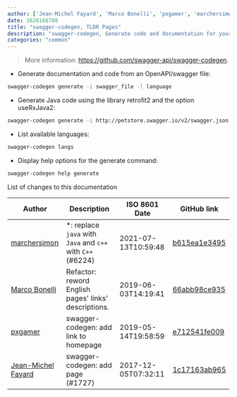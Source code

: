 ```yaml
---
author: ['Jean-Michel Fayard', 'Marco Bonelli', 'pxgamer', 'marchersimon']
date: 1626166788
title: "swagger-codegen, TLDR Pages"
description: "swagger-codegen, Generate code and documentation for your REST api from a OpenAPI/swagger definition."
categories: "common"
---
```

> More information: <https://github.com/swagger-api/swagger-codegen>.

- Generate documentation and code from an OpenAPI/swagger file:

```bash
swagger-codegen generate -i swagger_file -l language
```

- Generate Java code using the library retrofit2 and the option useRxJava2:

```bash
swagger-codegen generate -i http://petstore.swagger.io/v2/swagger.json -l java --library retrofit2 -DuseRxJava2=true
```

- List available languages:

```bash
swagger-codegen langs
```

- Display help options for the generate command:

```bash
swagger-codegen help generate
```
List of changes to this documentation


Author | Description | ISO 8601 Date | GitHub link
------|-----|-----|-----
[marchersimon](mailto:50295997+marchersimon@users.noreply.github.com) | *: replace `java` with `Java` and `c++` with `C++` (#6224) | 2021-07-13T10:59:48 | [b615ea1e3495](https://github.com/tldr-pages/tldr/commit/b615ea1e34951c855e72470b73522ed0e0963d87)
[Marco Bonelli](mailto:marco@mebeim.net) | Refactor: reword English pages' links' descriptions. | 2019-06-03T14:19:41 | [66abb98ce935](https://github.com/tldr-pages/tldr/commit/66abb98ce935c0f4516bf30c4d6da72180d5a3ab)
[pxgamer](mailto:owzie123@gmail.com) | swagger-codegen: add link to homepage | 2019-05-14T19:58:59 | [e712541fe009](https://github.com/tldr-pages/tldr/commit/e712541fe0096212a98a55726065a7034949b9f6)
[Jean-Michel Fayard](mailto:jmfayard@gmail.com) | swagger-codegen: add page (#1727) | 2017-12-05T07:32:11 | [1c17163ab965](https://github.com/tldr-pages/tldr/commit/1c17163ab96538ec5531b3de1224eeedc212eb8e)

